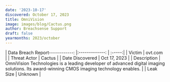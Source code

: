 ```yaml
---
date: '2023-10-17'
discovered: October 17, 2023
title: OmniVision
image: images/blog/Cactus.png
author: Breachsense Support
draft: false
yearmonths: 2023/october
---
```


| Data Breach Report------------:     |:-------------:    | :-----:|
| Victim      | ovt.com      | 
| Threat Actor      | Cactus      | 
| Date Discovered      | Oct 17, 2023      | 
| Description      | OmniVision Technologies is a leading developer of advanced digital imaging solutions. Its award-winning CMOS imaging technology enables.      | 
| Leak Size      | Unknown      | 

